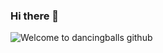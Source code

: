 ### Hi there 👋
<img src="https://gamerjournalist.com/wp-content/uploads/2021/08/Roblox-Free-Items-1024x576.jpg](https://www.google.com/url?sa=i&url=https%3A%2F%2Fdepositphotos.com%2F115368014%2Fstock-photo-man-running-with-dog-on.html&psig=AOvVaw01G6UniBjSLU3IA1eFAtQI&ust=1693696505298000&source=images&cd=vfe&opi=89978449&ved=0CBAQjRxqFwoTCPiVs77FioEDFQAAAAAdAAAAABAJ)" alt="Welcome to dancingballs github" />
<!--
**dancingball/dancingball** is a ✨ _special_ ✨ repository because its `README.md` (this file) appears on your GitHub profile.

Here are some ideas to get you started:

- 🔭 I’m currently working on ...
- 🌱 I’m currently learning ...
- 👯 I’m looking to collaborate on ...
- 🤔 I’m looking for help with ...
- 💬 Ask me about ...
- 📫 How to reach me: ...
- 😄 Pronouns: ...
- ⚡ Fun fact: ...
-->
